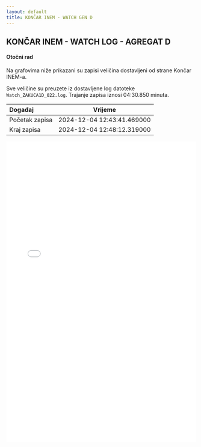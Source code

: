 ```yaml
---
layout: default
title: KONČAR INEM - WATCH GEN D
---
```


## KONČAR INEM - WATCH LOG - AGREGAT D 

#### Otočni rad

Na grafovima niže prikazani su zapisi veličina dostavljeni od strane Končar INEM-a. 

Sve veličine su preuzete iz dostavljene log datoteke `Watch_ZAKUCA1D_022.log`.
Trajanje zapisa iznosi 04:30.850 minuta.


| Događaj        |      Vrijeme                |
| :------------  | :-------------------------: |
| Početak zapisa | 2024-12-04 12:43:41.469000  |
| Kraj zapisa    | 2024-12-04 12:48:12.319000  |
                               

<div class="wide-graph">
    <iframe src="{{ site.baseurl }}/uzbuda/OR/watch_zakuca1d_022.html" width="100%" height="800px" frameborder="0"></iframe>
</div>